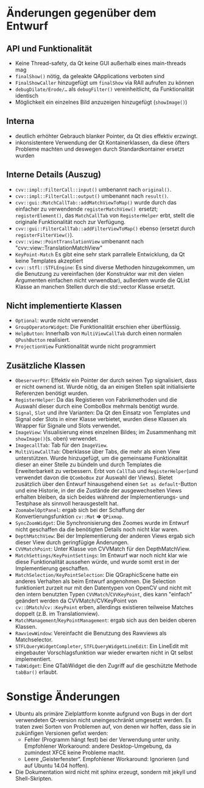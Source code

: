 Änderungen gegenüber dem Entwurf
================================

API und Funktionalität
----------------------

* Keine Thread-safety, da Qt keine GUI außerhalb eines main-threads mag
* `finalShow()` nötig, da geleakte QApplications verboten sind
* `FinalShowCaller` hinzugefügt um `finalShow` via RAII aufrufen zu können
* `debugDilate/Erode/…` als `debugFilter()` vereinheitlicht, da Funktionalität 
  identisch
* Möglichkeit ein einzelnes Bild anzuzeigen hinzugefügt (`showImage()`)

Interna
-------
* deutlich erhöhter Gebrauch blanker Pointer, da Qt dies effektiv erzwingt.
* inkonsistentere Verwendung der Qt Kontainerklassen, da diese öfters Probleme 
  machten und deswegen durch Standardkontainer ersetzt wurden 

Interne Details (Auszug)
------------------------
* `cvv::impl::FilterCall::input()` umbenannt nach `original()`.
* `cvv::impl::FilterCall::output()` umbenannt nach `result()`.
* `cvv::gui::MatchCallTab::addMatchViewToMap()` wurde durch das einfacher zu 
  verwendende `registerMatchView() `ersetzt; `registerElement()`, 
  das `MatchCallTab` von `RegisterHelper` erbt, stellt die originale 
  Funktionalität noch zur Verfügung.
* `cvv::gui::FilterCallTab::addFilterViewToMap()` ebenso (ersetzt durch 
  `registerFilterView()`).
* `cvv::view::PointTranslationView` umbenannt nach 
  "cvv::view::TranslationMatchView"
* `KeyPoint-Match` Es gibt eine sehr stark parrallele Entwicklung, 
  da Qt keine Templates akzeptiert
* `cvv::stfl::STFLEngine`: Es sind diverse Methoden hinzugekommen, um die 
  Benutzung zu vereinfachen (der Konstruktor war mit den vielen Argumenten 
  einfachen nicht verwendbar), außerdem wurde die QList Klasse an manchen 
  Stellen durch die std::vector Klasse ersetzt.

Nicht implementierte Klassen
-----------------------------
* `Optional`: wurde nicht verwendet
* `GroupOperatorWidget`: Die Funktionalität erschien eher überflüssig.
* `HelpButton`: Innerhalb von `MultiViewCallTab` durch einen normalen 
  `QPushButton` realisiert.
* `ProjectionView` Funktionalität wurde nicht programmiert

Zusätzliche Klassen
--------------------
* `ObeserverPtr`: Effektiv ein Pointer der durch seinen Typ signalisiert, 
  dass er nicht ownend ist. Wurde nötig, da an einigen Stellen spät 
  initialisierte Referenzen benötigt wurden.
* `RegisterHelper`: Da das Registieren von Fabrikmethoden und die Auswahl 
  dieser durch eine ComboBox mehrmals benötigt wurde.
* `Signal`, `Slot` und ihre Varianten: Da Qt den Einsatz von Templates und 
  Signal oder Slots in einer
  Klasse verbietet, wurden diese Klassen als Wrapper für Signale und Slots 
  verwendet. 
* `ImageView`: Visualisierung eines einzelnen Bildes; im Zusammenhang mit 
  `showImage()`(s. oben) verwendet.
* `ImagecallTab`: Tab für den `ImageView`.
* `MultiViewCallTab`: Oberklasse über Tabs, die mehr als einen View 
  unterstützen. Wurde hinzugefügt, um die gemeinsame Funktionalität dieser an 
  einer Stelle zu bündeln und durch Templates die Erweiterbarkeit zu verbessern.
  Erbt von `CallTab` und `RegisterHelper`(und verwendet davon die `QComboBox` 
  zur Auswahl der Views). Bietet zusätzlich über den Entwurf hinausgehend einen 
  `Set as default`-Button und eine Historie, in der die Zustände der 
  ausgewechselten Views erhalten bleiben, da sich beides während der 
  Implementierungs- und Testphase als sinnvoll herausgestellt hat.
* `ZoomabelOptPanel`: ergab sich bei der Schaffung der Konvertierungsfunktion 
  `cv::Mat` __=>__ `QPixmap`.
* `SyncZoomWidget`: Die Synchronisierung des Zoomes wurde im Entwurf nicht 
   geschaffen da die benötigten Details noch nicht klar waren. 
* `DepthMatchView`: Bei der Implementierung der anderen Views ergab sich dieser 
   View durch geringfügige Änderungen.
* `CVVMatchPoint`: Unter Klasse von CVVMatch für den DepthMatchView.
* `MatchSettings/KeyPointSettings`: Im Entwurf war noch nicht klar wie diese 
  Funktionalität aussehen würde, und wurde somit erst in der Implementierung 
  geschaffen.
* `MatchSelection/KeyPointSelection`: Die QGraphicScene hatte ein anderes 
  Verhalten als beim Entwurf angenohmen. Die Selection funktioniert zurzeit nur
  mit den Datentypen von OpenCV und nicht mit den intern benutzten Typen 
  `CVVMatch`/`CVVKeyPoint`, dies kann "einfach" geändert werden da 
  CVVMatch/CVKeyPoint von `cv::DMatch`/`cv::KeyPoint` erben, allerdings 
  existieren teilweise Matches doppelt (z.B. im Translationview).
* `MatchManagement`/`KeyPointManagement`: ergab sich aus den beiden oberen 
  Klassen.
* `RawviewWindow`: Vereinfacht die Benutzung des Rawviews als Matchselector.
* `STFLQueryWidgetCompleter`, `STFLQueryWidgetLineEdit`: Ein LineEdit mit 
  eingebauter Vorschlagsfunktion war wieder erwarten nicht in Qt selbst 
  implementiert.
* `TabWidget`: Eine QTabWidget die den Zugriff auf die geschützte Methode 
  `tabBar()` erlaubt.

Sonstige Änderungen
===================

* Ubuntu als primäre Zielplattform konnte aufgrund von Bugs in der dort 
  verwendeten Qt-version nicht uneingeschränkt umgesetzt werden. Es traten zwei
  Sorten von Problemen auf, von denen wir hoffen, dass sie in zukünfigen 
  Versionen gefixt werden:
	* Fehler (Programm hängt fest) bei der Verwendung unter unity. 
      Empfohlener Workaround: andere Desktop-Umgebung, da zumindest XFCE 
      keine Probleme macht.
	* Leere „Geisterfenster“. Empfohlener Workaround: Ignorieren (und auf 
      Ubuntu 14.04 hoffen).
* Die Dokumentation wird nicht mit sphinx erzeugt, sondern mit jekyll und 
  Shell-Skripten.
